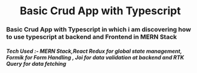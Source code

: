 <h1 style="text-align:center">Basic Crud App with Typescript</h1>
<h3>Basic Crud App with Typescript in which i am discovering how to use typescript
at backend and Frontend in MERN Stack</h3>
<h5>Tech Used :- MERN Stack,React Redux for global state management, Formik for Form Handling , Joi for data validation at backend and RTK Query for data fetching
 </h5>

